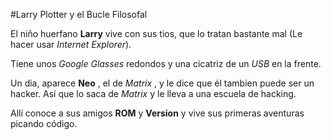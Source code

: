 #Larry Plotter y el Bucle Filosofal

El niño huerfano **Larry** vive con sus tios, que lo tratan bastante mal
(Le hacer usar *Internet Explorer*).

Tiene unos *Google Glasses* redondos y una cicatriz de un *USB* en la frente.

Un dia, aparece **Neo** , el de *Matrix* , y le dice que él tambien puede ser un hacker.
Así que lo saca de *Matrix* y le lleva a una escuela de hacking.

Allí conoce a sus amigos **ROM** y **Version** y vive sus primeras aventuras picando código.
